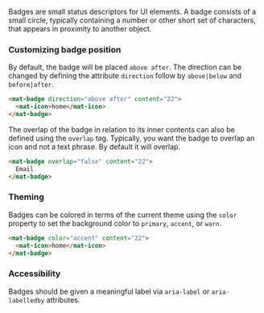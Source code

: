 Badges are small status descriptors for UI elements. A badge consists of a small circle, 
typically containing a number or other short set of characters, that appears in proximity to another object.

### Customizing badge position
By default, the badge will be placed `above after`. The direction can be changed by defining
the attribute `direction` follow by `above|below` and `before|after`.

```html
<mat-badge direction="above after" content="22">
  <mat-icon>home</mat-icon>
</mat-badge>
```

The overlap of the badge in relation to its inner contents can also be defined
using the `overlap` tag. Typically, you want the badge to overlap an icon and not
a text phrase. By default it will overlap.

```html
<mat-badge overlap="false" content="22">
  Email
</mat-badge>
```

### Theming
Badges can be colored in terms of the current theme using the `color` property to set the
background color to `primary`, `accent`, or `warn`.

```html
<mat-badge color="accent" content="22">
  <mat-icon>home</mat-icon>
</mat-badge>
```

### Accessibility
Badges should be given a meaningful label via `aria-label` or `aria-labelledby` attributes.